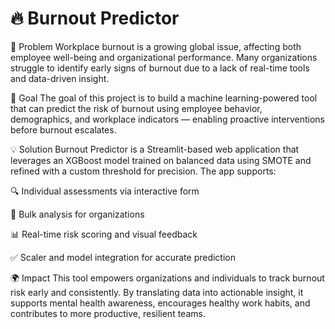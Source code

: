 # 🔥 Burnout Predictor


🧠 Problem
Workplace burnout is a growing global issue, affecting both employee well-being and organizational performance. Many organizations struggle to identify early signs of burnout due to a lack of real-time tools and data-driven insight.

🎯 Goal
The goal of this project is to build a machine learning-powered tool that can predict the risk of burnout using employee behavior, demographics, and workplace indicators — enabling proactive interventions before burnout escalates.

💡 Solution
Burnout Predictor is a Streamlit-based web application that leverages an XGBoost model trained on balanced data using SMOTE and refined with a custom threshold for precision. The app supports:

🔍 Individual assessments via interactive form

📁 Bulk analysis for organizations

📊 Real-time risk scoring and visual feedback

✅ Scaler and model integration for accurate prediction

🌍 Impact
This tool empowers organizations and individuals to track burnout risk early and consistently. By translating data into actionable insight, it supports mental health awareness, encourages healthy work habits, and contributes to more productive, resilient teams.

